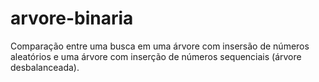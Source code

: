 # arvore-binaria
Comparação entre uma busca em uma árvore com insersão de números aleatórios e uma árvore com inserção de números sequenciais (árvore desbalanceada).
